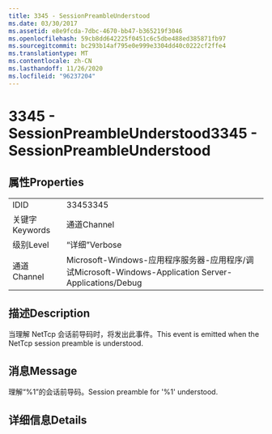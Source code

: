 ```yaml
---
title: 3345 - SessionPreambleUnderstood
ms.date: 03/30/2017
ms.assetid: e8e9fcda-7dbc-4670-bb47-b365219f3046
ms.openlocfilehash: 59cb8dd642225f0451c6c5dbe488ed385871fb97
ms.sourcegitcommit: bc293b14af795e0e999e3304dd40c0222cf2ffe4
ms.translationtype: MT
ms.contentlocale: zh-CN
ms.lasthandoff: 11/26/2020
ms.locfileid: "96237204"
---
```

# <a name="3345---sessionpreambleunderstood"></a><span data-ttu-id="560b9-102">3345 - SessionPreambleUnderstood</span><span class="sxs-lookup"><span data-stu-id="560b9-102">3345 - SessionPreambleUnderstood</span></span>

## <a name="properties"></a><span data-ttu-id="560b9-103">属性</span><span class="sxs-lookup"><span data-stu-id="560b9-103">Properties</span></span>  
  
|||  
|-|-|  
|<span data-ttu-id="560b9-104">ID</span><span class="sxs-lookup"><span data-stu-id="560b9-104">ID</span></span>|<span data-ttu-id="560b9-105">3345</span><span class="sxs-lookup"><span data-stu-id="560b9-105">3345</span></span>|  
|<span data-ttu-id="560b9-106">关键字</span><span class="sxs-lookup"><span data-stu-id="560b9-106">Keywords</span></span>|<span data-ttu-id="560b9-107">通道</span><span class="sxs-lookup"><span data-stu-id="560b9-107">Channel</span></span>|  
|<span data-ttu-id="560b9-108">级别</span><span class="sxs-lookup"><span data-stu-id="560b9-108">Level</span></span>|<span data-ttu-id="560b9-109">“详细”</span><span class="sxs-lookup"><span data-stu-id="560b9-109">Verbose</span></span>|  
|<span data-ttu-id="560b9-110">通道</span><span class="sxs-lookup"><span data-stu-id="560b9-110">Channel</span></span>|<span data-ttu-id="560b9-111">Microsoft-Windows-应用程序服务器-应用程序/调试</span><span class="sxs-lookup"><span data-stu-id="560b9-111">Microsoft-Windows-Application Server-Applications/Debug</span></span>|  
  
## <a name="description"></a><span data-ttu-id="560b9-112">描述</span><span class="sxs-lookup"><span data-stu-id="560b9-112">Description</span></span>  

 <span data-ttu-id="560b9-113">当理解 NetTcp 会话前导码时，将发出此事件。</span><span class="sxs-lookup"><span data-stu-id="560b9-113">This event is emitted when the NetTcp session preamble is understood.</span></span>  
  
## <a name="message"></a><span data-ttu-id="560b9-114">消息</span><span class="sxs-lookup"><span data-stu-id="560b9-114">Message</span></span>  

 <span data-ttu-id="560b9-115">理解“%1”的会话前导码。</span><span class="sxs-lookup"><span data-stu-id="560b9-115">Session preamble for '%1' understood.</span></span>  
  
## <a name="details"></a><span data-ttu-id="560b9-116">详细信息</span><span class="sxs-lookup"><span data-stu-id="560b9-116">Details</span></span>
